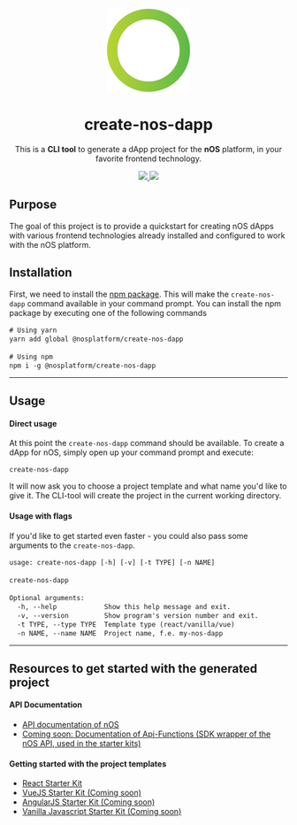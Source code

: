<p align="center">
  <img src="./logo.png" width="150px" />
</p>

<h1 align="center">create-nos-dapp</h1>

<p align="center">
  This is a <strong>CLI tool</strong> to generate a dApp project for the <strong>nOS</strong> platform,
  in your favorite frontend technology.
</p>

<p align="center">
  <a href='https://www.npmjs.com/package/@nosplatform/create-nos-dapp'>
    <img src='https://badge.fury.io/js/%40nosplatform%2Fcreate-nos-dapp.svg'>
  </a>
  <a href='https://github.com/prettier/prettier'>
    <img src='https://img.shields.io/badge/code_style-prettier-ff69b4.svg?style=flat'>
  </a>
</p>

## Purpose
The goal of this project is to provide a quickstart for creating nOS dApps with various frontend technologies already installed and configured to work with the nOS platform.


## Installation

First, we need to install the [npm package](https://www.npmjs.com/package/@nosplatform/create-nos-dapp). This will make the `create-nos-dapp` command available in your command prompt. You can install the npm package by executing one of the following commands

```
# Using yarn
yarn add global @nosplatform/create-nos-dapp

# Using npm
npm i -g @nosplatform/create-nos-dapp
```

---

## Usage

#### Direct usage
At this point the `create-nos-dapp` command should be available. To create a dApp for nOS, simply open up your command prompt and execute:
```
create-nos-dapp
```

It will now ask you to choose a project template and what name you'd like to give it. The CLI-tool will create the project in the current working directory. 

#### Usage with flags

If you'd like to get started even faster - you could also pass some arguments to the `create-nos-dapp`.
```
usage: create-nos-dapp [-h] [-v] [-t TYPE] [-n NAME]

create-nos-dapp

Optional arguments:
  -h, --help            Show this help message and exit.
  -v, --version         Show program's version number and exit.
  -t TYPE, --type TYPE  Template type (react/vanilla/vue)
  -n NAME, --name NAME  Project name, f.e. my-nos-dapp
``` 

---

## Resources to get started with the generated project

#### API Documentation
- [API documentation of nOS](https://github.com/nos/client/blob/develop/docs/api.md)
- [Coming soon: Documentation of Api-Functions (SDK wrapper of the nOS API, used in the starter kits)](https://github.com/nos/api-functions)

#### Getting started with the project templates
- [React Starter Kit](https://github.com/nos/create-nos-dapp/blob/template/react/packages/react)
- [VueJS Starter Kit (Coming soon)](https://github.com/nos/create-nos-dapp)
- [AngularJS Starter Kit (Coming soon)](https://github.com/nos/create-nos-dapp)
- [Vanilla Javascript Starter Kit (Coming soon)](https://github.com/nos/create-nos-dapp)
